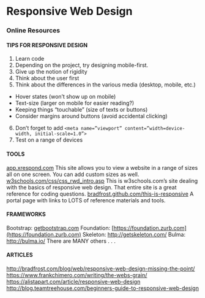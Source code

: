 # Responsive Web Design 
### Online Resources

#### TIPS FOR RESPONSIVE DESIGN	
1. Learn code
2. Depending on the project, try designing mobile-first.
3. Give up the notion of rigidity
4. Think about the user first
5. Think about the differences in the various media (desktop, mobile, etc.)
  - Hover states (won’t show up on mobile)
  - Text-size (larger on mobile for easier reading?)
  - Keeping things “touchable” (size of texts or buttons)
  - Consider margins around buttons (avoid accidental clicking)
6. Don’t forget to add 
  `<meta name=”viewport” content=”width=device-width, initial-scale=1.0”>`
7. Test on a range of devices

#### TOOLS
[app.xrespond.com](app.xrespond.com)
This site allows you to view a website in a range of sizes all on one screen. You can add custom sizes as well.
[w3schools.com/css/css_rwd_intro.asp](w3schools.com/css/css_rwd_intro.asp)
This is w3schools.com’s site dealing with the basics of responsive web design. That entire site is a great reference for coding questions.
[bradfrost.github.com/this-is-responsive](bradfrost.github.com/this-is-responsive)
A portal page with links to LOTS of reference materials and tools.

#### FRAMEWORKS
Bootstrap: [getbootstrap.com](http://getbootstrap.com)
Foundation: [https://foundation.zurb.com](https://foundation.zurb.com)
Skeleton: http://getskeleton.com/
Bulma: http://bulma.io/
There are MANY others . . .

#### ARTICLES
http://bradfrost.com/blog/web/responsive-web-design-missing-the-point/
https://www.frankchimero.com/writing/the-webs-grain/
https://alistapart.com/article/responsive-web-design
http://blog.teamtreehouse.com/beginners-guide-to-responsive-web-design
